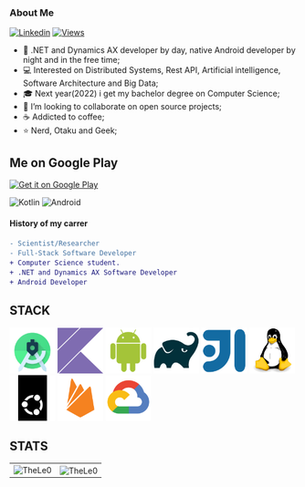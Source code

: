 ### About Me

[![Linkedin](https://img.shields.io/badge/linked-in-369?style=flat-square&logo=linkedin&logoColor=white&color=blue)](https://www.linkedin.com/in/leonardo-tosin-b57406112/)
[![Views](https://hits.seeyoufarm.com/api/count/incr/badge.svg?url=https%3A%2F%2Fgithub.com%2FTheLe0&count_bg=%23820296&title_bg=%23555555&icon=&icon_color=%23E7E7E7&title=views&edge_flat=false)](https://hits.seeyoufarm.com)

- 🔭  .NET and Dynamics AX developer by day, native Android developer by night and in the free time;
- 💻  Interested on Distributed Systems, Rest API, Artificial intelligence, Software Architecture and Big Data;
- 🎓  Next year(2022) i get my bachelor degree on Computer Science;
- 👯  I’m looking to collaborate on open source projects;
- ☕  Addicted to coffee;
- ⭐  Nerd, Otaku and Geek;

## Me on Google Play
<a href='https://play.google.com/store/apps/dev?id=5200472266334008653&pcampaignid=pcampaignidMKT-Other-global-all-co-prtnr-py-PartBadge-Mar2515-1'><img alt='Get it on Google Play' width="500" height="200" src='https://play.google.com/intl/en_us/badges/static/images/badges/en_badge_web_generic.png'/></a>

![Kotlin](https://img.shields.io/badge/-Kotlin-0095d5?style=for-the-badge&logo=kotlin&logoColor=fff)
![Android](https://img.shields.io/badge/-Android-00c717?style=for-the-badge&logo=android&logoColor=fff)

#### History of my carrer
```diff
- Scientist/Researcher
- Full-Stack Software Developer
+ Computer Science student.
+ .NET and Dynamics AX Software Developer
+ Android Developer
```

## STACK

<p align="left">
  <img src="./assets/android.png" alt="Android Studio" width="80" height="80" title="Android Studio"/>
  <img src="https://raw.githubusercontent.com/devicons/devicon/d00d0969292a6569d45b06d3f350f463a0107b0d/icons/kotlin/kotlin-plain.svg" alt="Kotlin" width="80" height="80" title="Kotlin"/>
   <img src="https://raw.githubusercontent.com/devicons/devicon/d00d0969292a6569d45b06d3f350f463a0107b0d/icons/android/android-plain.svg" alt="Android" width="80" height="80" title="Android"/>
   <img src="https://raw.githubusercontent.com/devicons/devicon/d00d0969292a6569d45b06d3f350f463a0107b0d/icons/gradle/gradle-plain.svg" alt="Gradle" width="80" height="80" title="Gradle"/>
   <img src="https://raw.githubusercontent.com/devicons/devicon/d00d0969292a6569d45b06d3f350f463a0107b0d/icons/intellij/intellij-plain.svg" alt="IntelliJ" width="80" height="80" title="Intellij"/> 
   <img src="https://raw.githubusercontent.com/devicons/devicon/d00d0969292a6569d45b06d3f350f463a0107b0d/icons/linux/linux-original.svg" alt="Linux" width="80" height="80" title="Linux"/> 
     <img src="https://raw.githubusercontent.com/devicons/devicon/d00d0969292a6569d45b06d3f350f463a0107b0d/icons/ubuntu/ubuntu-plain.svg" alt="Ubuntu" width="80" height="80" title="Ubuntu"/> 
     <img src="https://raw.githubusercontent.com/devicons/devicon/master/icons/firebase/firebase-plain.svg" alt="Firebase" width="80" height="80" title="Firebase"/> 
     <img src="https://raw.githubusercontent.com/devicons/devicon/master/icons/googlecloud/googlecloud-original.svg" alt="Google Cloud" width="80" height="80" title="Google Cloud"/> 
  
 
  ## STATS
  
  <center>
  
<table>
  <tr>
      <td><img align="left" src="https://github-readme-stats.vercel.app/api/top-langs/?username=TheLe0&show_icons=true&theme=onedark&locale=en&layout=compact" alt="TheLe0" /></td>
      <td><img align="center" src="https://github-readme-stats.vercel.app/api?username=TheLe0&show_icons=true&theme=onedark&locale=en" alt="TheLe0" /></td>
  </tr>  
</table>
</center>
